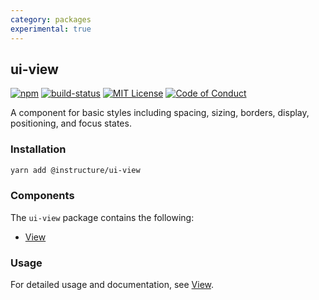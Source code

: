 ```yaml
---
category: packages
experimental: true
---
```


## ui-view

[![npm][npm]][npm-url]
[![build-status][build-status]][build-status-url]
[![MIT License][license-badge]][LICENSE]
[![Code of Conduct][coc-badge]][coc]

A component for basic styles including spacing, sizing, borders, display, positioning, and focus states.

### Installation

```sh
yarn add @instructure/ui-view
```

### Components
The `ui-view` package contains the following:
- [View](#View)

### Usage
For detailed usage and documentation, see [View](#View).


[npm]: https://img.shields.io/npm/v/@instructure/ui-view.svg
[npm-url]: https://npmjs.com/package/@instructure/ui-view

[build-status]: https://travis-ci.org/instructure/instructure-ui.svg?branch=master
[build-status-url]: https://travis-ci.org/instructure/instructure-ui "Travis CI"

[license-badge]: https://img.shields.io/npm/l/instructure-ui.svg?style=flat-square
[license]: https://github.com/instructure/instructure-ui/blob/master/LICENSE

[coc-badge]: https://img.shields.io/badge/code%20of-conduct-ff69b4.svg?style=flat-square
[coc]: https://github.com/instructure/instructure-ui/blob/master/CODE_OF_CONDUCT.md
